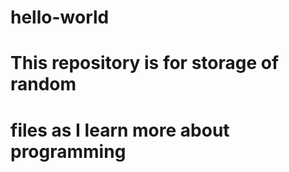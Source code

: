 # hello-world

# This repository is for storage of random 
# files as I learn more about programming
